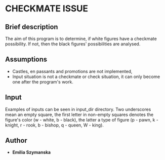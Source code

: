 # CHECKMATE ISSUE

## Brief description
The aim of this program is to determine, if white figures have a checkmate possibility. If not, then the black figures' possibilities are analysed.

## Assumptions
* Castles, en passants and promotions are not implemented,
* Input situation is not a checkmate or check situation, it can only become one after the program's work.

## Input
Examples of inputs can be seen in input\_dir directory. Two underscores mean an empty square, the first letter in non-empty squares denotes the figure's color (w - white, b - black), the latter a type of figure (p - pawn, k - knight, r - rook, b - bishop, q - queen, W - king).

## Author
* **Emilia Szymanska**
